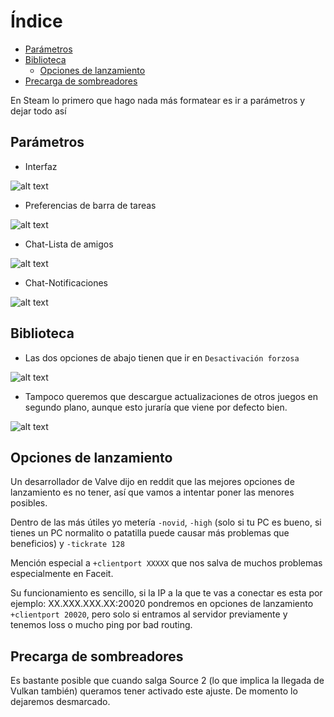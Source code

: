# Índice

- [Parámetros](#Parámetros)
- [Biblioteca](#Biblioteca)
   - [Opciones de lanzamiento](#Opciones-de-lanzamiento)
- [Precarga de sombreadores](#Precarga-de-sombreadores)

En Steam lo primero que hago nada más formatear es ir a parámetros y dejar todo así

## Parámetros

- Interfaz

![alt text](https://i.gyazo.com/dc7aa0be04c8652fa13d3cff78551a14.png "Interfaz")

- Preferencias de barra de tareas

![alt text](https://i.gyazo.com/07331db8b76f25dfa1324cad84f4fa6c.png "Preferencias de barra de tareas")

- Chat-Lista de amigos

![alt text](https://i.gyazo.com/340b77465a62dc38cb8b44aac5c77352.png "Chat-Lista de amigos")

- Chat-Notificaciones

![alt text](https://i.gyazo.com/ec3f044db1e7da48e85184c66a51644b.png "Chat-Notificaciones")

## Biblioteca

- Las dos opciones de abajo tienen que ir en `Desactivación forzosa`

![alt text](https://i.gyazo.com/4a246c87cbb6fa21c93868fd6339d6b3.png "Desactivación forzosa")

- Tampoco queremos que descargue actualizaciones de otros juegos en segundo plano, aunque esto juraría que viene por defecto bien.

![alt text](https://i.gyazo.com/d8d28d9226218b9a41ee444c0907ff2e.png "Descargas en segundo plano")

## Opciones de lanzamiento

Un desarrollador de Valve dijo en reddit que las mejores opciones de lanzamiento es no tener, así que vamos a intentar poner las menores posibles.

Dentro de las más útiles yo metería `-novid`, `-high` (solo si tu PC es bueno, si tienes un PC normalito o patatilla puede causar más problemas que beneficios) y `-tickrate 128`

Mención especial a `+clientport XXXXX` que nos salva de muchos problemas especialmente en Faceit. 

Su funcionamiento es sencillo, si la IP a la que te vas a conectar es esta por ejemplo: XX.XXX.XXX.XX:20020 pondremos en opciones de lanzamiento `+clientport 20020`, pero solo si entramos al servidor previamente y tenemos loss o mucho ping por bad routing.

## Precarga de sombreadores

Es bastante posible que cuando salga Source 2 (lo que implica la llegada de Vulkan también) queramos tener activado este ajuste. De momento lo dejaremos desmarcado.
